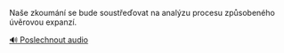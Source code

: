 
Naše zkoumání se bude soustřeďovat na analýzu procesu způsobeného úvěrovou expanzí.

[🔊 Poslechnout audio](/data/7-paragraphs/audio/chapter_100/para_003-Nae-zkoumn-se-bude-sousteovat-na-analzu-proc.mp3)
